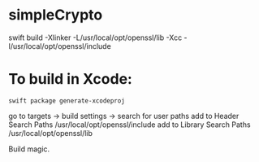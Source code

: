 # simpleCrypto


swift build -Xlinker -L/usr/local/opt/openssl/lib -Xcc -I/usr/local/opt/openssl/include

# To build in Xcode:

`swift package generate-xcodeproj`

go to targets ->
build settings ->
search for user paths
add to Header Search Paths /usr/local/opt/openssl/include
add to Library Search Paths /usr/local/opt/openssl/lib

Build magic.



